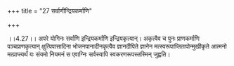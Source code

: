 +++
title = "27 सर्वाणीन्द्रियकर्माणि"

+++
  
  
।।4.27।। अपरे योगिनः सर्वाणि इन्द्रियकर्माणि इन्द्रियकृत्यान्। अकृत्वैव च
पुनः प्राणकर्माणि पञ्चप्राणकृत्यान् क्षुत्पिपासादिना भोजनपानादीनकृत्वैव
ज्ञानदीपिते ज्ञानेन मत्स्वरूपाप्तितापोन्मुखीकृते आत्मनो मत्प्राप्त्यर्थं
यः संयमो नियमनं स एवाग्निः सर्वस्यापि स्वकरणरूपस्तस्मिन् जुह्वति।  
  

